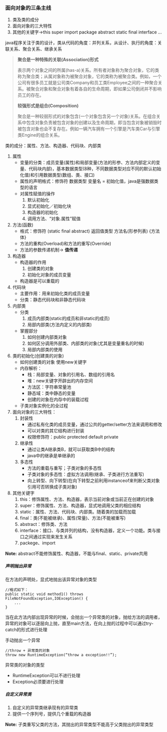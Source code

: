 ### 面向对象的三条主线
1. 类及类的成分
2. 面向对象的三大特性
3. 其他的关键字->this super import package abstract static final interface ...

java程序关注于类的设计，类从代码的角度：并列关系，从设计、执行的角度：关联关系、聚合关系、继承关系

> **聚合是一种特殊的关联(Association)形式**       
>
> 表示两个对象之间的所属(has-a)关系。所有者对象称为聚合对象，它的类称为聚合类；从属对象称为被聚合对象，它的类称为被聚合类。例如，一个公司有很多员工就是公司类Company和员工类Employee之间的一种聚合关系。被聚合对象和聚合对象有着各自的生命周期，即如果公司倒闭并不影响员工的存在。
>
> **较强形式是组合(Composition)**   
>
> 聚合是一种较弱形式的对象包含(一个对象包含另一个对象)关系。在组合关系中包含对象负责被包含对象的创建以及生命周期，即当包含对象被销毁时被包含对象也会不复存在。例如一辆汽车拥有一个引擎是汽车类Car与引擎类Engine的组合关系。

类的成分：属性、方法、构造器、代码块、内部类
1. 属性
   * 变量的分类：成员变量(属性)和局部变量(方法的形参、方法内部定义的变量、代码块内部)，基本数据类型(8种，不同数据类型对应不同的默认初始化值)和引用数据类型(数组、类、接口)
   * 属性的声明格式：修饰符 数据类型 变量名 = 初始化值，java是强数据类型的语言
   * 对属性赋值的操作
      1. 默认初始化
      2. 显式初始化／初始化块
      3. 构造器的初始化
      4. 调用方法、“对象.属性”赋值
2. 方法(函数)
   * 格式：修饰符 (static final abstract) 返回值类型 方法名(形参列表) {方法体}
   * 方法的重构(Overload)和方法的重写(Override)
   * 方法的参数传递机制-> **值传递** 
3. 构造器
   * 构造器的作用
      1. 创建类的对象
      2. 初始化对象的成员变量
   * 构造器是可以重载的
4. 代码块
   * 主要作用：用来初始化类的成员变量
   * 分类：静态代码块和非静态代码块
5. 内部类
   * 分类
      1. 成员内部类(static的成员和非static的成员)
      2. 局部内部类(方法内定义的内部类)
   * 掌握部分
      1. 如何创建内部类对象
	  2. 如何区分调用外部类、内部类的对象(尤其是变量重名的时候)
	  3. 局部内部类的使用
6. 类的初始化(创建类的对象)
   * 如何创建类的对象 使用new关键字
   * 内存解析：
      * 栈：局部变量、对象的引用名、数组的引用名
      * 堆：new关键字开辟出的内存空间
      * 方法区：字符串常量池
      * 静态域：类中静态的变量
      * 创建的对象在内存中的装载过程
   * 子类对象实例化的全过程
7. 面向对象的三大特性：
   1. 封装性
      * 通过私有化类的成员变量，通过公共的getter/setter方法来调用和修改
      * 可以对类的其它结构进行封装
      * 权限修饰符：public protected default private
   2. 继承性
      * 通过让类A继承类B，就可以获取类B中的结构
      * java中的继承是单继承的
   3. 多态性
      * 方法的重载与重写；子类对象的多态性
      * 子类对象的多态性：虚拟方法调用(继承、子类进行方法重写)
      * 向上转型、向下转型(在向下转型之前利用instanceof来判断父类对象引用可否转换成子类对象)
8. 其他关键字
   1. this：修饰属性、方法、构造器，表示当前对象或当前正在创建的对象
   2. super：修饰属性、方法、构造器，显式地调用父类的相应结构
   3. static：属性、方法、代码块、内部类。随着类的加载而加载
   4. final：类(不能被继承)、属性(常量)、方法(不能被重写)
   5. abstract：修饰类、方法
   6. interface：接口、与类并列的结构，没有构造器，定义一个功能。类与接口之间通过实现来发生关系
   7. packege、import

**Note:** abstract不能修饰属性、构造器，不能与final、static、private共用

##### 声明抛出异常
在方法的声明处，显式地抛出该异常对象的类型 
```
//格式如下：
public static void method1() throws FileNotFoundException,IOException() {
	...
}
```
当在此方法内部出现异常的时候，会抛出一个异常类的对象，抛给方法的调用者，异常的对象可以逐层向上抛，直至main方法，在向上抛的过程中可以通过try-catch的形式进行处理

手动抛出一个异常
```
//throw + 异常类的对象
throw new RuntimeException(“throw a exception!!”);
```
异常类的对象的类型
* RuntimeException可以不进行处理
* Exception必须要进行处理

##### 自定义异常类
1. 自定义的异常类继承现有的异常类
2. 提供一个序列号，提供几个重载的构造器

**Note:** 子类重写父类的方法，其抛出的异常类型不能高于父类抛出的异常类型